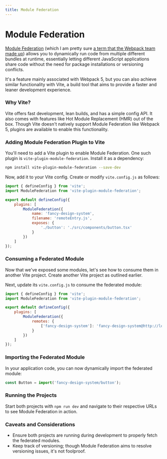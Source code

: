 ```yaml
---
title: Module Federation
---
```


# Module Federation

[Module Federation](https://github.com/module-federation) (which I am pretty sure [a term that the Webpack team made up](https://webpack.js.org/concepts/module-federation/)) allows you to dynamically run code from multiple different bundles at runtime, essentially letting different JavaScript applications share code without the need for package installations or versioning conflicts.

It's a feature mainly associated with Webpack 5, but you can also achieve similar functionality with Vite, a build tool that aims to provide a faster and leaner development experience.

### Why Vite?

Vite offers fast development, lean builds, and has a simple config API. It also comes with features like Hot Module Replacement (HMR) out of the box. Though Vite doesn't natively support Module Federation like Webpack 5, plugins are available to enable this functionality.

### Adding Module Federation Plugin to Vite

You'll need to add a Vite plugin to enable Module Federation. One such plugin is `vite-plugin-module-federation`. Install it as a dependency:

```bash
npm install vite-plugin-module-federation --save-dev
```

Now, add it to your Vite config. Create or modify `vite.config.js` as follows:

```javascript
import { defineConfig } from 'vite';
import ModuleFederation from 'vite-plugin-module-federation';

export default defineConfig({
	plugins: [
		ModuleFederation({
			name: 'fancy-design-system',
			filename: 'remoteEntry.js',
			exposes: {
				'./button': './src/components/button.tsx'
			}
		})
	]
});
```

### Consuming a Federated Module

Now that we've exposed some modules, let's see how to consume them in another Vite project. Create another Vite project as outlined earlier.

Next, update its `vite.config.js` to consume the federated module:

```javascript
import { defineConfig } from 'vite';
import ModuleFederation from 'vite-plugin-module-federation';

export default defineConfig({
	plugins: [
		ModuleFederation({
			remotes: {
				['fancy-design-system']: 'fancy-design-system@http://localhost:3000/remoteEntry.js'
			}
		})
	]
});
```

### Importing the Federated Module

In your application code, you can now dynamically import the federated module:

```javascript
const Button = import('fancy-design-system/button');
```

### Running the Projects

Start both projects with `npm run dev` and navigate to their respective URLs to see Module Federation in action.

### Caveats and Considerations

- Ensure both projects are running during development to properly fetch the federated modules.
- Keep track of versioning; though Module Federation aims to resolve versioning issues, it's not foolproof.
